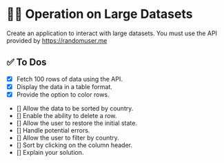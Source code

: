👨‍🏭 Operation on Large Datasets
===========================

Create an application to interact with large datasets. You must use the API provided by https://randomuser.me

✅ To Dos
-------------

- [x] Fetch 100 rows of data using the API.
- [x] Display the data in a table format.
- [x] Provide the option to color rows.
- [] Allow the data to be sorted by country.
- [] Enable the ability to delete a row.
- [] Allow the user to restore the initial state.
- [] Handle potential errors.
- [] Allow the user to filter by country.
- [] Sort by clicking on the column header.
- [] Explain your solution.
